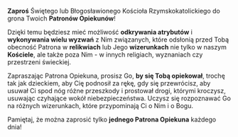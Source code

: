 **Zaproś** Świętego lub Błogosławionego Kościoła Rzymskokatolickiego do grona Twoich **Patronów Opiekunów**!

Dzięki temu będziesz mieć możliwość **odkrywania atrybutów** i **wykonywania wielu wyzwań** z Nim związanych, które odsłonią przed Tobą obecność Patrona w **relikwiach** lub Jego **wizerunkach** nie tylko w naszym **Kościele**, ale także poza Nim - w innych religiach, wyznaniach czy przestrzeni świeckiej.

Zapraszając Patrona Opiekuna, prosisz Go, **by się Tobą opiekował**, trochę tak jak dzieckiem, aby Cię podnosił za rękę, gdy się przewrócisz, aby usuwał Ci spod nóg różne przeszkody i prostował drogi, którymi kroczysz, usuwając czyhające wokół niebezpieczeństwa. Uczysz się rozpoznawać Go na różnych wizerunkach, które przypominają Ci o Nim i o Bogu.

Pamiętaj, że można zaprosić tylko **jednego Patrona Opiekuna** każdego dnia!
